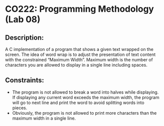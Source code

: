 # CO222: Programming Methodology (Lab 08)

## Description: 
A C implementation of a program that shows a given text wrapped on the screen. The idea of word wrap is to adjust the presentation of text content with the constrained “Maximum Width”. Maximum width is the number of characters you are allowed to display in a single line including spaces. 

## Constraints:
- The program is not allowed to break a word into halves while displaying. If displaying any current word exceeds the maximum width, the program will go to next line and print the word to avoid splitting words into pieces.
- Obviously, the program is not allowed to print more characters than the maximum width in a single line.
